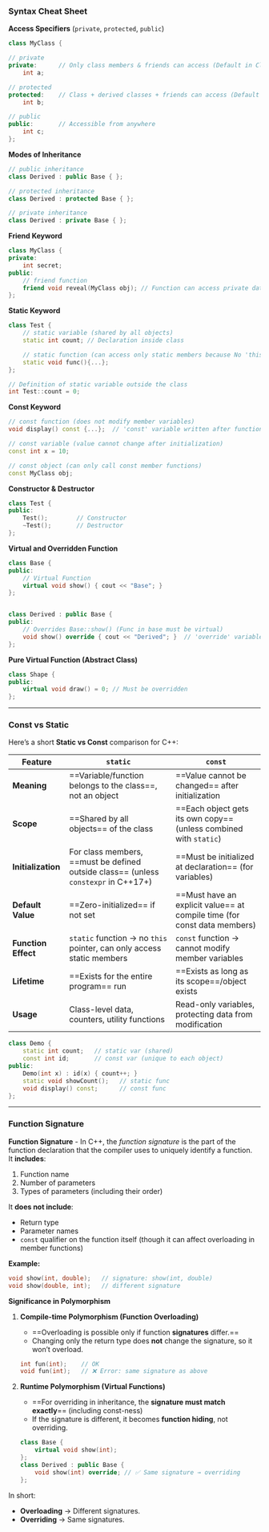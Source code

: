 
### Syntax Cheat Sheet

**Access Specifiers** (`private`, `protected`, `public`)
```cpp
class MyClass {

// private 
private:      // Only class members & friends can access (Default in Class)
    int a;

// protected
protected:    // Class + derived classes + friends can access (Default in Struct)
    int b;

// public
public:       // Accessible from anywhere
    int c;
};
```

**Modes of Inheritance**
```cpp
// public inheritance
class Derived : public Base { };   

// protected inheritance
class Derived : protected Base { }; 

// private inheritance
class Derived : private Base { };   
```

**Friend Keyword**
```cpp
class MyClass {
private:
    int secret;
public:
	// friend function
    friend void reveal(MyClass obj); // Function can access private data
};
```

**Static Keyword**
```cpp
class Test {
    // static variable (shared by all objects)
    static int count; // Declaration inside class

    // static function (can access only static members because No 'this' pointer)
    static void func(){...};
};

// Definition of static variable outside the class
int Test::count = 0;
```

**Const Keyword**
```cpp
// const function (does not modify member variables) 
void display() const {...};  // 'const' variable written after function ⭐

// const variable (value cannot change after initialization)
const int x = 10;  

// const object (can only call const member functions)
const MyClass obj;  
```

**Constructor & Destructor**
```cpp
class Test {
public:
    Test();        // Constructor
    ~Test();       // Destructor
};
```

**Virtual and Overridden Function**
```cpp
class Base {
public:
	// Virtual Function
    virtual void show() { cout << "Base"; }
};


class Derived : public Base {
public:
	// Overrides Base::show() (Func in base must be virtual)
    void show() override { cout << "Derived"; }  // 'override' variable  return after func name ⭐
};
```

**Pure Virtual Function (Abstract Class)**
```cpp
class Shape {
public:
    virtual void draw() = 0; // Must be overridden
};
```

---

### Const vs Static

Here’s a short **Static vs Const** comparison for C++:

| Feature             | `static`                                                                            | `const`                                                                  |
| ------------------- | ----------------------------------------------------------------------------------- | ------------------------------------------------------------------------ |
| **Meaning**         | ==Variable/function belongs to the class==, not an object                           | ==Value cannot be changed== after initialization                         |
| **Scope**           | ==Shared by all objects== of the class                                              | ==Each object gets its own copy== (unless combined with `static`)        |
| **Initialization**  | For class members, ==must be defined outside class== (unless `constexpr` in C++17+) | ==Must be initialized at declaration== (for variables)                   |
| **Default Value**   | ==Zero-initialized== if not set                                                     | ==Must have an explicit value== at compile time (for const data members) |
| **Function Effect** | `static` function → no `this` pointer, can only access static members               | `const` function → cannot modify member variables                        |
| **Lifetime**        | ==Exists for the entire program== run                                               | ==Exists as long as its scope==/object exists                            |
| **Usage**           | Class-level data, counters, utility functions                                       | Read-only variables, protecting data from modification                   |

```cpp
class Demo {
    static int count;   // static var (shared)
    const int id;       // const var (unique to each object)
public:
    Demo(int x) : id(x) { count++; }
    static void showCount();   // static func
    void display() const;      // const func
};
```

---

### Function Signature

**Function Signature**  - In C++, the _function signature_ is the part of the function declaration that the compiler uses to uniquely identify a function.  
It **includes**:
1. Function name
2. Number of parameters
3. Types of parameters (including their order)
    
It **does not include**:
- Return type
- Parameter names
- `const` qualifier on the function itself (though it can affect overloading in member functions)
    
**Example:**
```cpp
void show(int, double);   // signature: show(int, double)
void show(double, int);   // different signature
```


**Significance in Polymorphism**

1. **Compile-time Polymorphism (Function Overloading)**
    - ==Overloading is possible only if function **signatures** differ.==
    - Changing only the return type does **not** change the signature, so it won’t overload.
    ```cpp
    int fun(int);    // OK
    void fun(int);   // ❌ Error: same signature as above
    ```
    
2. **Runtime Polymorphism (Virtual Functions)**
    - ==For overriding in inheritance, the **signature must match exactly**== (including const-ness)        
    - If the signature is different, it becomes **function hiding**, not overriding.
    ```cpp
    class Base {
        virtual void show(int);
    };
    class Derived : public Base {
        void show(int) override; // ✅ Same signature → overriding
    };
    ```
    
In short:
- **Overloading** → Different signatures.
- **Overriding** → Same signatures.
    
